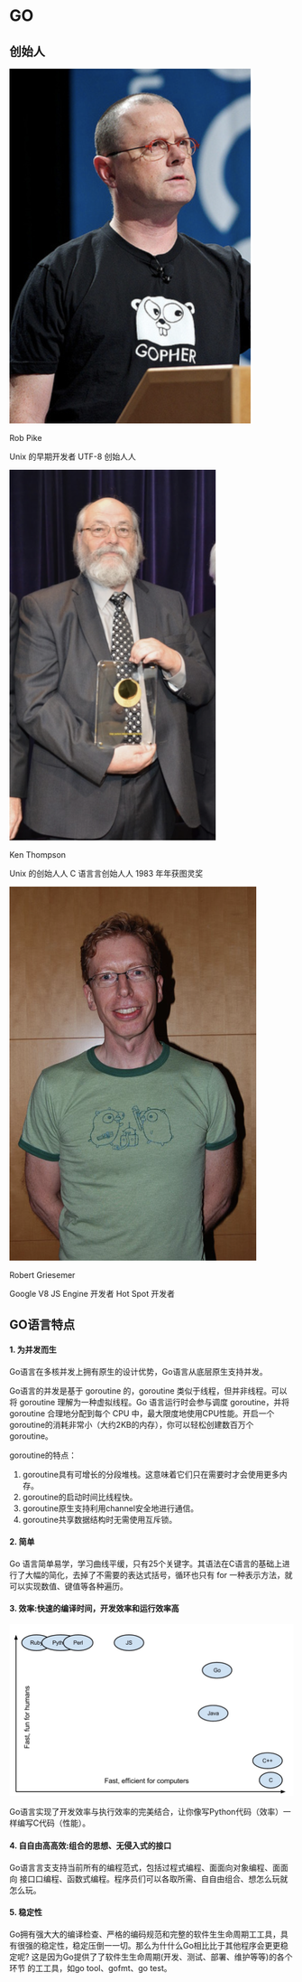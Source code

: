 # GO

## 创始人

![20191223100829.png](https://raw.githubusercontent.com/HanShoujun/picBed/master/imgs/20191223100829.png)

Rob Pike

Unix 的早期开发者  UTF-8 创始⼈人

![20191223100920.png](https://raw.githubusercontent.com/HanShoujun/picBed/master/imgs/20191223100920.png)

Ken Thompson

Unix 的创始⼈人 C 语⾔言创始⼈人 1983 年年获图灵奖

![20191223101003.png](https://raw.githubusercontent.com/HanShoujun/picBed/master/imgs/20191223101003.png)

Robert Griesemer

Google V8 JS Engine 开发者 Hot Spot 开发者

## GO语言特点

#### 1. 为并发而生

Go语言在多核并发上拥有原生的设计优势，Go语言从底层原生支持并发。

Go语言的并发是基于 goroutine 的，goroutine 类似于线程，但并非线程。可以将 goroutine 理解为一种虚拟线程。Go 语言运行时会参与调度 goroutine，并将 goroutine 合理地分配到每个 CPU 中，最大限度地使用CPU性能。开启一个goroutine的消耗非常小（大约2KB的内存），你可以轻松创建数百万个goroutine。

goroutine的特点：

1. goroutine具有可增长的分段堆栈。这意味着它们只在需要时才会使用更多内存。
2. goroutine的启动时间比线程快。
3. goroutine原生支持利用channel安全地进行通信。
4. goroutine共享数据结构时无需使用互斥锁。

#### 2. 简单

Go 语言简单易学，学习曲线平缓，只有25个关键字。其语法在C语言的基础上进行了大幅的简化，去掉了不需要的表达式括号，循环也只有 for 一种表示方法，就可以实现数值、键值等各种遍历。

#### 3. 效率:快速的编译时间，开发效率和运⾏效率⾼

![20191223111832.png](https://raw.githubusercontent.com/HanShoujun/picBed/master/imgs/20191223111832.png)

Go语言实现了开发效率与执行效率的完美结合，让你像写Python代码（效率）一样编写C代码（性能）。

#### 4. ⾃自由⾼高效:组合的思想、无侵⼊式的接⼝

Go语⾔言⽀支持当前所有的编程范式，包括过程式编程、⾯面向对象编程、⾯面向 接⼝口编程、函数式编程。程序员们可以各取所需、⾃自由组合、想怎么玩就怎么玩。

#### 5. 稳定性

Go拥有强⼤大的编译检查、严格的编码规范和完整的软件⽣生命周期⼯工具，具
有很强的稳定性，稳定压倒⼀一切。那么为什什么Go相⽐比于其他程序会更更稳定呢? 这是因为Go提供了了软件⽣生命周期(开发、测试、部署、维护等等)的各个环节 的⼯工具，如go tool、gofmt、go test。


